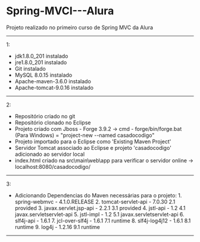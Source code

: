 # Spring-MVCI---Alura
Projeto realizado no primeiro curso de Spring MVC da Alura
*****
1:
  - jdk1.8.0_201 instalado
  - jre1.8.0_201 instalado
  - Git instalado
  - MySQL 8.0.15 instalado
  - Apache-maven-3.6.0 instalado
  - Apache-tomcat-9.0.16 instalado
*****
2:  
  - Repositório criado no git
  - Repositório clonado no Eclipse
  - Projeto criado com Jboss - Forge 3.9.2
        -> cmd - forge/bin/forge.bat (Para Windows) = "project-new --named casadocodigo"
  - Projeto importado para o Eclipse como 'Existing Maven Project'
  - Servidor Tomcat associado ao Eclipse e projeto 'casadocodigo' adicionado ao servidor local
  - index.html criado na src\main\web\app para verificar o servidor online
        -> localhost:8080/casadocodigo/
*****
3:
  - Adicionando Dependencias do Maven necessárias para o projeto:
        1. spring-webmvc - 4.1.0.RELEASE
        2. tomcat-servlet-api - 7.0.30
              2.1  <scope>provided</scope>
        3. javax.servlet.jsp-api - 2.2.1
              3.1  <scope>provided</scope>
        4. jstl-api - 1.2
              4.1  <exclusions>
                    <exclusion><groupId>javax.servlet</groupId><artifactId>servlet-api</artifactId></exclusion>
                  </exclusions>
        5. jstl-impl - 1.2
              5.1  <exclusions>
				            <exclusion><groupId>javax.servlet</groupId><artifactId>servlet-api</artifactId></exclusion>
			            </exclusions>
        6. slf4j-api - 1.6.1
        7. jcl-over-slf4j - 1.6.1
              7.1  <scope>runtime</scope>
        8. slf4j-log4j12 - 1.6.1
              8.1  <scope>runtime</scope>
        9. log4j - 1.2.16
              9.1  <scope>runtime</scope>
*****              

